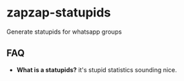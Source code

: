 # zapzap-statupids

Generate statupids for whatsapp groups

## FAQ

* **What is a statupids?** it's stupid statistics sounding nice.
